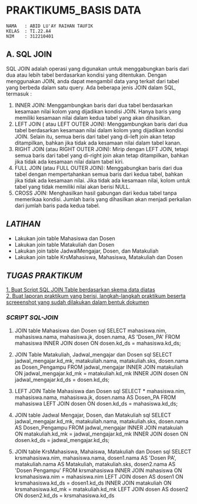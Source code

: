 #  **PRAKTIKUM5_BASIS DATA**
```
NAMA   : ABID LU'AY RAIHAN TAUFIK
KELAS  : TI.22.A4
NIM    : 312210401
```
## **A. SQL JOIN**
SQL JOIN adalah operasi yang digunakan untuk menggabungkan baris dari dua atau lebih tabel berdasarkan kondisi yang ditentukan.
Dengan menggunakan JOIN, anda dapat mengambil data yang terkait dari tabel yang berbeda dalam satu query. Ada beberapa jenis JOIN dalam SQL, termasuk : 
1. INNER JOIN: Menggambungkan baris dari dua tabel berdasarkan kesamaan nilai kolom yang dijadikan kondisi JOIN. Hanya baris yang memiliki kesamaan nilai dalam kedua tabel yang akan dihasilkan.
2. LEFT JOIN ( atau LEFT OUTER JOIN): Menggambungkan baris dari dua tabel berdasarkan kesamaan nilai dalam kolom yang dijadikan kondisi JOIN. Selain itu, semua beris dari tabel yang di-left join akan tetap ditampilkan, bahkan jika tidak ada kesamaan nilai dalam tabel kanan.
3. RIGHT JOIN (atau RIGHT OUTER JOIN): Mirip dengan LEFT JOIN, tetapi semua baris dari tabel yang di-right join akan tetap ditampilkan, bahkan jika tidak ada kesamaan nilai dalam tabel kiri.
4. FULL JOIN (atau FULL OUTER JOIN): Menggabungkan baris dari dua tabel dengan mempertahankan semua baris dari kedua tabel, bahkan jika tidak ada kesamaan nilai. Jika tidak ada kesamaan nilai, kolom untuk tabel yang tidak memiliki nilai akan berisi NULL.
5. CROSS JOIN: Menghasilkan hasil gabungan dari kedua tabel tanpa memerikaa kondisi. Jumlah baris yang dihasilkan akan menjadi perkalian dari jumlah baris pada kedua tabel.

## *LATIHAN*

- Lakukan join table Mahasiswa dan Dosen
- Lakukan join table Matakuliah dan Dosen
- Lakukan join table JadwalMengajar, Dosen, dan Matakuliah
- Lakukan join table KrsMahasiswa, Mahasiswa, Matakuliah dan Dosen

## *TUGAS PRAKTIKUM*

[1. Buat Script SQL JOIN Table berdasarkan skema data diatas](#script-sql-join)  
[2. Buat laporan praktikum yang berisi, langkah-langkah praktikum beserta screeenshot yang sudah dilakukan dalam bentuk dokumen](LAPORAN%20PRAKTIKUM5.pdf)

### *SCRIPT SQL-JOIN*

1. JOIN table Mahasiswa dan Dosen
   sql
   SELECT mahasiswa.nim, mahasiswa.nama, mahasiswa.jk, dosen.nama, AS 'Dosen_PA'
   FROM mahasiswa
   INNER JOIN dosen ON dosen.kd_ds = mahasiswa.kd_ds;
   
2. JOIN Table Matakuliah, Jadwal_mengajar dan Dosen
   sql
   SELECT jadwal_mengajar.kd_mk, matakuliah.nama, matakuliah.sks, dosen.nama as Dosen_Pengampu
   FROM jadwal_mengajar
   INNER JOIN matakuliah ON jadwal_mengajar.kd_mk = matakuliah.kd_mk
   INNER JOIN dosen ON jadwal_mengajar.kd_ds = dosen.kd_ds;
   
3. LEFT JOIN Table Mahasiswa dan Dosen
   sql
   SELECT * mahasiswa.nim, mahasiswa.nama, mahasiswa.jk, dosen.nama AS Dosen_PA
   FROM mahasiswa
   LEFT JOIN dosen ON dosen.kd_ds = mahasiswa.kd_ds;
   
4. JOIN table Jadwal Mengajar, Dosen, dan Matakuliah
   sql
   SELECT jadwal_mengajar.kd_mk, matakuliah.nama, matakuliah.sks, dosen.nama AS Dosen_Pengampu
   FROM jadwal_mengajar
   INNER JOIN matakuiah ON matakuliah.kd_mk = jadwal_mengajar.kd_mk
   INNER JOIN dosen ON dosen.kd_ds = jadwal_mengajar.kd_ds;
   
5. JOIN table KrsMahasiswa, Mahaiswa, Matakuliah dan Dosen
   sql
   SELECT krsmahasiswa.nim, mahasiswa.nama, dosen1.nama AS 'Dosen PA', matakuliah.nama AS Matakuliah, matakuliah.sks, dosen2.nama AS 'Dosen Pengampu'
   FROM krsmahasiswa
   INNER JOIN mahasiswa ON krsmahasiswa.nim = mahasiswa.nim
   LEFT JOIN dosen AS dosen1 ON krsmahasiswa.kd_ds = dosen1.kd_ds
   INNER JOIN matakuliah ON krsmahasiswa.kd_mk = matakuliah.kd_mk
   LEFT JOIN dosen AS dosen2 ON dosen2.kd_ds = krsmahasiswa.kd_ds
   

